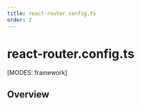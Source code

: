 ```yaml
---
title: react-router.config.ts
order: 2
---
```


# react-router.config.ts

[MODES: framework]

## Overview
